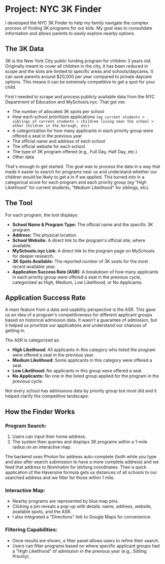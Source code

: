 # Project: NYC 3K Finder

I developed the NYC 3K Finder to help my family navigate the complex process of finding 3K programs for our kids. My goal was to consolidate information and allows parents to easily explore nearby options.

## The 3K Data

3K is the New York City public funding program for children 3 years old. Originally meant to cover all children in the city, it has been reduced in scope and the slots are limited to specific areas and schools/daycares. It can save parents around $20,000 per year compared to private daycare options. This means it can be extremely competitive to get a spot for your child.

First I needed to scrape and process publicly available data from the NYC Department of Education and MySchools.nyc. That got me: 

* The number of allocated 3K spots per school
* How each school prioritizes applications `(eg current students > siblings of current students > children living near the school > other children in the borough, etc)`
* A categorization for how many applicants in each priority group were offered a seat in the previous year 
* The official name and address of each school
* The official website for each school
* The type of 3K program offered (e.g., Full Day, Half Day, etc.)
* Other data

That's enough to get started. The goal was to process the data in a way that made it easier to search for programs near us and understand whether our children would be likely to get a in if we applied. This turned into in a categorical score for each program and each priority group (eg "High Likelihood" for current students, "Medium Likelihood" for siblings, etc).

## The Tool
For each program, the tool displays:

*   **School Name & Program Type:** The official name and the specific 3K program.
*   **Address:** The physical location.
*   **School Website:** A direct link to the program's official site, where available.
*   **MySchools.nyc Link:** A direct link to the program page on MySchools for deeper research.
*   **3K Spots Available:** The reported number of 3K seats for the most recent available year.
*   **Application Success Rate (ASR):** A breakdown of how many applicants in each priority group were offered a seat in the previous cycle, categorized as High, Medium, Low Likelihood, or No Applicants.

## Application Success Rate

A main feature from a data and usability perspective is the ASR. This gave us an idea of a program's competitiveness for different applicant groups based on historical admission data. It wasn't a guarantee of admission, but it helped us prioritize our applications and understand our chances of getting in.

The ASR is categorized as:

*   **High Likelihood:** All applicants in this category who listed the program were offered a seat in the previous year.
*   **Medium Likelihood:** Some applicants in this category were offered a seat.
*   **Low Likelihood:** No applicants in this group were offered a seat.
*   **No Applicants:** No one in the listed group applied for the program in the previous cycle.

Not every school has admissions data by priority group but most did and it helped clarify the competitive landscape.

## How the Finder Works

### Program Search:

1.  Users can input their home address.
2.  The system then queries and displays 3K programs within a 1-mile radius on an interactive map.

The backend uses Photon for address auto-complete (both while you type and also after search submission to have a more complete address) and we feed that address to Nominatim for lat/long coordinates. Then a quick application of the Haversine formula gets us distances of all schools to our searched address and we filter for those within 1 mile.

### Interactive Map:

*   Nearby programs are represented by blue map pins.
*   Clicking a pin reveals a pop-up with details: name, address, website, available spots, and the ASR.
*   I also integrated a "Directions" link to Google Maps for convenience.

### Filtering Capabilities:

*   Once results are shown, a filter panel allows users to refine their search.
*   Users can filter programs based on where specific applicant groups had a "High Likelihood" of admission in the previous year (e.g., Sibling Priority).
